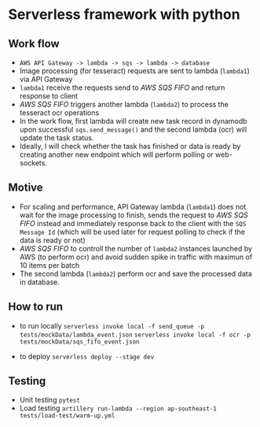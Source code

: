 # Serverless framework with python

## Work flow
- `AWS API Gateway -> lambda -> sqs -> lambda -> database`
- Image processing (for tesseract) requests are sent to lambda (`lambda1`) via API Gateway
- `lambda1` receive the requests send to *AWS SQS FIFO* and return response to client
- *AWS SQS FIFO* triggers another lambda (`lambda2`) to process the tesseract ocr operations
- In the work flow, first lambda will create new task record in dynamodb upon successful `sqs.send_message()` and the second lambda (ocr) will update the task status.
- Ideally, I will check whether the task has finished or data is ready by creating another new endpoint which will perform polling or web-sockets.

## Motive
- For scaling and performance, API Gateway lambda (`lambda1`) does not wait for the image processing to finish, sends the request to *AWS SQS FIFO* instead and immediately response back to the client with the `SQS Message Id` (which will be used later for request polling to check if the data is ready or not)
- *AWS SQS FIFO* to controll the number of `lambda2` instances launched by AWS (to perform ocr) and avoid sudden spike in traffic with maximun of 10 items per batch
- The second lambda (`lambda2`) perform ocr and save the processed data in database.

## How to run
- to run locally
  `serverless invoke local -f send_queue -p tests/mockData/lambda_event.json`
  `serverless invoke local -f ocr -p tests/mockData/sqs_fifo_event.json`

- to deploy
  `serverless deploy --stage dev`


## Testing
- Unit testing
  `pytest`
- Load testing
  `artillery run-lambda --region ap-southeast-1 tests/load-test/warm-up.yml`
